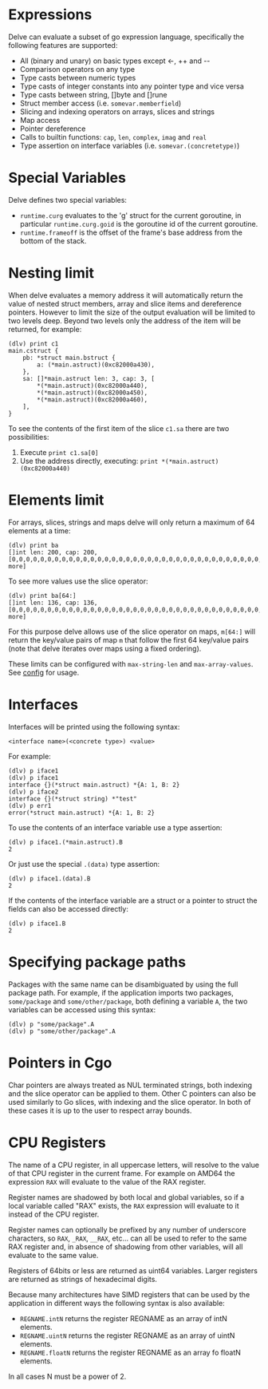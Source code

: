 # Expressions

Delve can evaluate a subset of go expression language, specifically the following features are supported:

- All (binary and unary) on basic types except <-, ++ and --
- Comparison operators on any type
- Type casts between numeric types
- Type casts of integer constants into any pointer type and vice versa
- Type casts between string, []byte and []rune
- Struct member access (i.e. `somevar.memberfield`)
- Slicing and indexing operators on arrays, slices and strings
- Map access
- Pointer dereference
- Calls to builtin functions: `cap`, `len`, `complex`, `imag` and `real`
- Type assertion on interface variables (i.e. `somevar.(concretetype)`)

# Special Variables

Delve defines two special variables:

* `runtime.curg` evaluates to the 'g' struct for the current goroutine, in particular `runtime.curg.goid` is the goroutine id of the current goroutine.
* `runtime.frameoff` is the offset of the frame's base address from the bottom of the stack.

# Nesting limit

When delve evaluates a memory address it will automatically return the value of nested struct members, array and slice items and dereference pointers.
However to limit the size of the output evaluation will be limited to two levels deep. Beyond two levels only the address of the item will be returned, for example:

```
(dlv) print c1
main.cstruct {
	pb: *struct main.bstruct {
		a: (*main.astruct)(0xc82000a430),
	},
	sa: []*main.astruct len: 3, cap: 3, [
		*(*main.astruct)(0xc82000a440),
		*(*main.astruct)(0xc82000a450),
		*(*main.astruct)(0xc82000a460),
	],
}
```

To see the contents of the first item of the slice `c1.sa` there are two possibilities:

1. Execute `print c1.sa[0]`
2. Use the address directly, executing: `print *(*main.astruct)(0xc82000a440)`

# Elements limit

For arrays, slices, strings and maps delve will only return a maximum of 64 elements at a time:

```
(dlv) print ba
[]int len: 200, cap: 200, [0,0,0,0,0,0,0,0,0,0,0,0,0,0,0,0,0,0,0,0,0,0,0,0,0,0,0,0,0,0,0,0,0,0,0,0,0,0,0,0,0,0,0,0,0,0,0,0,0,0,0,0,0,0,0,0,0,0,0,0,0,0,0,0,...+136 more]
```

To see more values use the slice operator:

```
(dlv) print ba[64:]
[]int len: 136, cap: 136, [0,0,0,0,0,0,0,0,0,0,0,0,0,0,0,0,0,0,0,0,0,0,0,0,0,0,0,0,0,0,0,0,0,0,0,0,0,0,0,0,0,0,0,0,0,0,0,0,0,0,0,0,0,0,0,0,0,0,0,0,0,0,0,0,...+72 more]
```

For this purpose delve allows use of the slice operator on maps, `m[64:]` will return the key/value pairs of map `m` that follow the first 64 key/value pairs (note that delve iterates over maps using a fixed ordering).

These limits can be configured with `max-string-len` and `max-array-values`. See [config](https://github.com/emad-elsaid/delve/tree/master/Documentation/cli#config) for usage.

# Interfaces

Interfaces will be printed using the following syntax:
```
<interface name>(<concrete type>) <value>
```

For example:

```
(dlv) p iface1
(dlv) p iface1
interface {}(*struct main.astruct) *{A: 1, B: 2}
(dlv) p iface2
interface {}(*struct string) *"test"
(dlv) p err1
error(*struct main.astruct) *{A: 1, B: 2}
```

To use the contents of an interface variable use a type assertion:

```
(dlv) p iface1.(*main.astruct).B
2
```

Or just use the special `.(data)` type assertion:

```
(dlv) p iface1.(data).B
2
```

If the contents of the interface variable are a struct or a pointer to struct the fields can also be accessed directly:

```
(dlv) p iface1.B
2
```

# Specifying package paths

Packages with the same name can be disambiguated by using the full package path. For example, if the application imports two packages, `some/package` and `some/other/package`, both defining a variable `A`, the two variables can be accessed using this syntax:

```
(dlv) p "some/package".A
(dlv) p "some/other/package".A
```

# Pointers in Cgo

Char pointers are always treated as NUL terminated strings, both indexing and the slice operator can be applied to them. Other C pointers can also be used similarly to Go slices, with indexing and the slice operator. In both of these cases it is up to the user to respect array bounds.


# CPU Registers

The name of a CPU register, in all uppercase letters, will resolve to the value of that CPU register in the current frame. For example on AMD64 the expression `RAX` will evaluate to the value of the RAX register. 

Register names are shadowed by both local and global variables, so if a local variable called "RAX" exists, the `RAX` expression will evaluate to it instead of the CPU register.

Register names can optionally be prefixed by any number of underscore characters, so `RAX`, `_RAX`, `__RAX`, etc... can all be used to refer to the same RAX register and, in absence of shadowing from other variables, will all evaluate to the same value.

Registers of 64bits or less are returned as uint64 variables. Larger registers are returned as strings of hexadecimal digits.

Because many architectures have SIMD registers that can be used by the application in different ways the following syntax is also available:

* `REGNAME.intN` returns the register REGNAME as an array of intN elements.
* `REGNAME.uintN` returns the register REGNAME as an array of uintN elements.
* `REGNAME.floatN` returns the register REGNAME as an array fo floatN elements.

In all cases N must be a power of 2.

